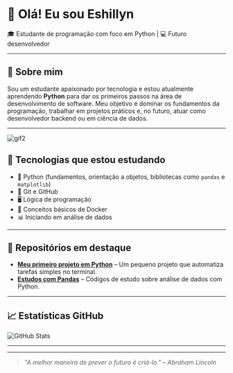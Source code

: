 # 👋 Olá! Eu sou Eshillyn

🎓 Estudante de programação com foco em Python | 💻 Futuro desenvolvedor

---

## 🐍 Sobre mim

Sou um estudante apaixonado por tecnologia e estou atualmente aprendendo **Python** para dar os primeiros passos na área de desenvolvimento de software. Meu objetivo é dominar os fundamentos da programação, trabalhar em projetos práticos e, no futuro, atuar como desenvolvedor backend ou em ciência de dados.

---

![gif2](https://github.com/user-attachments/assets/82e2f7d4-d326-482a-b625-abe33fffe79e)



## 🚀 Tecnologias que estou estudando

- 🐍 Python (fundamentos, orientação a objetos, bibliotecas como `pandas` e `matplotlib`)
- 🐧 Git e GitHub
- 🖥️ Lógica de programação
- 🐳 Conceitos básicos de Docker
- 📊 Iniciando em análise de dados

---

## 📌 Repositórios em destaque

- [**Meu primeiro projeto em Python**](https://github.com/seuusuario/nome-do-repositorio) – Um pequeno projeto que automatiza tarefas simples no terminal.
- [**Estudos com Pandas**](https://github.com/seuusuario/outro-repositorio) – Códigos de estudo sobre análise de dados com Python.

---

## 📈 Estatísticas GitHub

![GitHub Stats](https://github-readme-stats.vercel.app/api?username=seuusuario&show_icons=true&theme=radical)

---
---

> *"A melhor maneira de prever o futuro é criá-lo." – Abraham Lincoln*

